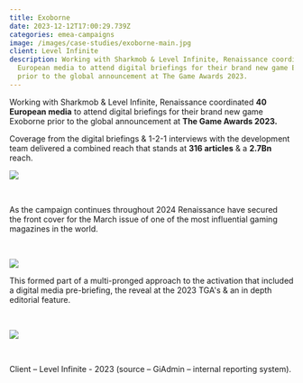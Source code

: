 ```yaml
---
title: Exoborne
date: 2023-12-12T17:00:29.739Z
categories: emea-campaigns
image: /images/case-studies/exoborne-main.jpg
client: Level Infinite
description: Working with Sharkmob & Level Infinite, Renaissance coordinated 40
  European media to attend digital briefings for their brand new game Exoborne
  prior to the global announcement at The Game Awards 2023.
---
```

Working with Sharkmob & Level Infinite, Renaissance coordinated **40 European media** to attend digital briefings for their brand new game Exoborne prior to the global announcement at **The Game Awards 2023.**

Coverage from the digital briefings & 1-2-1 interviews with the development team delivered a combined reach that stands at **316 articles** & a **2.7Bn** reach.​

![](/images/uploads/exo1.png)

​

As the campaign continues throughout 2024 Renaissance have secured the front cover for the March issue of one of the most influential gaming magazines in the world.​

​

![](/images/uploads/exo2.jpg)

This formed part of a multi-pronged approach to the activation that included a digital media pre-briefing, the reveal at the 2023 TGA's & an in depth editorial feature.​

​

![](/images/uploads/exo3.jpg)

​

Client – Level Infinite - 2023 (source – GiAdmin – internal reporting system).
